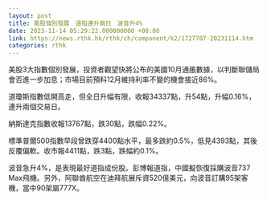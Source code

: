 ```yaml
---
layout: post
title: 美股個別發展　道指連升兩日　波音升4%
date: 2023-11-14 05:29:22.000000000 +08:00
link: https://news.rthk.hk/rthk/ch/component/k2/1727707-20231114.htm
categories: rthk
---
```


美股3大指數個別發展，投資者觀望快將公布的美國10月通脹數據，以判斷聯儲局會否進一步加息；市場目前預料12月維持利率不變的機會接近86%。

道瓊斯指數低開高走，但全日升幅有限，收報34337點，升54點，升幅0.16%，連升兩個交易日。

納斯達克指數收報13767點，跌30點，跌幅0.22%。

標準普爾500指數早段曾跌穿4400點水平，最多跌約0.5%，低見4393點，其後反覆偏軟。收市報4411點，跌3點，跌幅約0.1%。

波音急升4%，是表現最好道指成份股。彭博報道指，中國擬恢復採購波音737 Max飛機。另外，阿聯酋航空在迪拜航展斥資520億美元，向波音訂購95架客機，當中90架屬777X。

